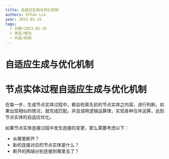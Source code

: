 ```yaml
---
title: 自适应生成与优化机制
authors: Ethan Lin
year: 2023-01-25 
tags:
  - 日期/2023-01-25 
  - 类型/想法 
  - 内容/机制 
---
```



# 自适应生成与优化机制






# 节点实体过程自适应生成与优化机制

在每一步，生成节点实体过程中，都会检索先前的节点实体之内容，进行判断。如果出现相似的情况，就完成匹配。并且调用逻辑运算律，实现各种合并运算，达到节点实体的自适应优化。

如果节点实体连接过程中发生连接的变更，那么需要考虑以下：
- 从哪里断开？
- 新的连接对应的节点实体是什么？
- 断开的两端分别连接到哪里去了？

